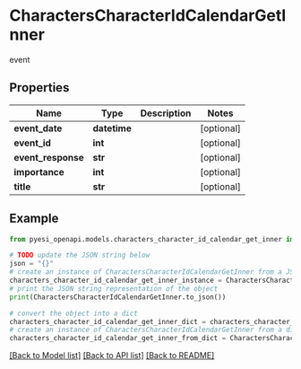 # CharactersCharacterIdCalendarGetInner

event

## Properties

Name | Type | Description | Notes
------------ | ------------- | ------------- | -------------
**event_date** | **datetime** |  | [optional] 
**event_id** | **int** |  | [optional] 
**event_response** | **str** |  | [optional] 
**importance** | **int** |  | [optional] 
**title** | **str** |  | [optional] 

## Example

```python
from pyesi_openapi.models.characters_character_id_calendar_get_inner import CharactersCharacterIdCalendarGetInner

# TODO update the JSON string below
json = "{}"
# create an instance of CharactersCharacterIdCalendarGetInner from a JSON string
characters_character_id_calendar_get_inner_instance = CharactersCharacterIdCalendarGetInner.from_json(json)
# print the JSON string representation of the object
print(CharactersCharacterIdCalendarGetInner.to_json())

# convert the object into a dict
characters_character_id_calendar_get_inner_dict = characters_character_id_calendar_get_inner_instance.to_dict()
# create an instance of CharactersCharacterIdCalendarGetInner from a dict
characters_character_id_calendar_get_inner_from_dict = CharactersCharacterIdCalendarGetInner.from_dict(characters_character_id_calendar_get_inner_dict)
```
[[Back to Model list]](../README.md#documentation-for-models) [[Back to API list]](../README.md#documentation-for-api-endpoints) [[Back to README]](../README.md)


